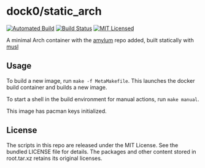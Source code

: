 dock0/static_arch
=======

[![Automated Build](http://img.shields.io/badge/automated-build-green.svg)](https://hub.docker.com/r/dock0/static_arch/)
[![Build Status](https://img.shields.io/circleci/project/dock0/static_arch/master.svg)](https://circleci.com/gh/dock0/static_arch)
[![MIT Licensed](http://img.shields.io/badge/license-MIT-green.svg)](https://tldrlegal.com/license/mit-license)

A minimal Arch container with the [amylum](https://github.com/amylum/repo) repo added, built statically with [musl](http://www.musl-libc.org/)

## Usage

To build a new image, run `make -f MetaMakefile`. This launches the docker build container and builds a new image.

To start a shell in the build environment for manual actions, run `make manual`.

This image has pacman keys initialized.

## License

The scripts in this repo are released under the MIT License. See the bundled LICENSE file for details. The packages and other content stored in root.tar.xz retains its original licenses.

